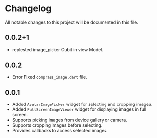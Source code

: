 # Changelog

All notable changes to this project will be documented in this file.

## 0.0.2+1
- replested image_picker Cubit in view Model.

## 0.0.2
- Error Fixed `comprass_image.dart` file.


## 0.0.1
- Added `AvatarImagePicker` widget for selecting and cropping images.
- Added `FullScreenImageViewer` widget for displaying images in full screen.
- Supports picking images from device gallery or camera.
- Supports cropping images before selecting.
- Provides callbacks to access selected images.
